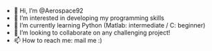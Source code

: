 - 👋 Hi, I’m @Aerospace92
- 👀 I’m interested in developing my programming skills
- 🌱 I’m currently learning Python (Matlab: intermediate / C: beginner) 
- 💞️ I’m looking to collaborate on any challenging project!
- 📫 How to reach me: mail me :)

<!---
Aerospace92/Aerospace92 is a ✨ special ✨ repository because its `README.md` (this file) appears on your GitHub profile.
You can click the Preview link to take a look at your changes.
--->
